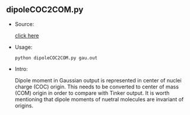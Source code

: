 ## dipoleCOC2COM.py

* Source:

 	[click here](https://github.com/leucinw/ComputTools/tree/master/src/dipoleCOC2COM.py)

* Usage:
	
	```shell
	python dipoleCOC2COM.py gau.out
	```

* Intro:

	Dipole moment in Gaussian output is represented in center of nuclei charge (COC) origin. This needs to be converted to center of mass (COM) origin in order to compare with Tinker output. It is worth mentioning that dipole moments of nuetral molecules are invariant of origins. 
